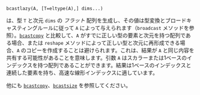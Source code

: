 ```
bcastlazy(A, [T=eltype(A),] dims...)
```

は、型 `T` と次元 `dims` の *フラット* 配列を生成し、その値は型変換とブロードキャスティングルールに従って `A` によって与えられます（`broadcast` メソッドを参照）。[`bcastcopy`](@ref) と比較して、`A` がすでに正しい型の要素と次元を持つ配列である場合、または `reshape` メソッドによって正しい型と次元に再形成できる場合、`A` のコピーを作成することは避けられます。これは、結果が `A` と同じ内容を共有する可能性があることを意味します。引数 `A` はスカラーまたは1ベースのインデックスを持つ配列であることができます。結果は1ベースのインデックスと連続した要素を持ち、高速な線形インデックスに適しています。

他にも [`bcastcopy`](@ref)、[`bcastsize`](@ref) を参照してください。
